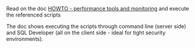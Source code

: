 
Read on the doc [HOWTO - performance tools and monitoring](https://github.com/karlarao/scripts/blob/master/performance/HOWTO%20-%20performance%20tools%20and%20monitoring.docx) and execute the referenced scripts

The doc shows executing the scripts through command line (server side) and SQL Developer (all on the client side - ideal for tight security environments).    